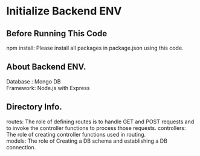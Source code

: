 # Initialize Backend ENV

## Before Running This Code
npm install: Please install all packages in package.json using this code.

## About Backend ENV.
Database : Mongo DB  
Framework: Node.js with Express  

## Directory Info.
routes: The role of defining routes is to handle GET and POST requests and to invoke the controller functions to process those requests.
controllers: The role of creating controller functions used in routing.  
models: The role of Creating a DB schema and establishing a DB connection.

